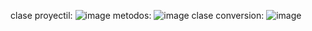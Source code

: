 clase proyectil:
![image](https://github.com/user-attachments/assets/0f6defcc-3051-4e15-b269-e8b4bbdcaad3)
metodos:
![image](https://github.com/user-attachments/assets/7d795065-13e3-4266-a68f-e7c7654a4a57)
clase conversion:
![image](https://github.com/user-attachments/assets/30574483-002e-41e3-a593-fcd19d8e9dde)



